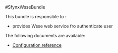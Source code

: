 #SfynxWsseBundle 

This bundle is responsible to :
* provides Wsse web service fro authenticate user

The following documents are available:

* [Configuration reference](https://github.com/pigroupe/cmf-sfynx/tree/master/vendor/sfynx-project/ws-bundle/Sfynx/WsseBundle/Resources/doc/configuration_reference.md)
